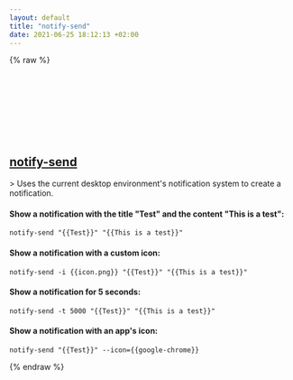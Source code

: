 ```yaml
---
layout: default
title: "notify-send"
date: 2021-06-25 18:12:13 +02:00
---
```

{% raw %}
<h2 id="notify-send">
  <a href="/en/linux/notify-send.html">notify-send</a> <a href="#notify-send"><svg class="icon">
    <use href="/assets/images/unicode_sprite.svg#link" />
  </svg></a>
</h2>
> Uses the current desktop environment's notification system to create a notification.

#### Show a notification with the title "Test" and the content "This is a test":
```shell
notify-send "{{Test}}" "{{This is a test}}"
```
#### Show a notification with a custom icon:
```shell
notify-send -i {{icon.png}} "{{Test}}" "{{This is a test}}"
```
#### Show a notification for 5 seconds:
```shell
notify-send -t 5000 "{{Test}}" "{{This is a test}}"
```
#### Show a notification with an app's icon:
```shell
notify-send "{{Test}}" --icon={{google-chrome}}
```
{% endraw %}